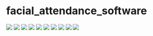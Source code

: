 # facial_attendance_software
<img src="https://res.cloudinary.com/codercloud/image/upload/v1677411234/facial%20attendance/Screenshot_246_ttp9rp.png"/>
<img src="https://res.cloudinary.com/codercloud/image/upload/v1677411234/facial%20attendance/Screenshot_248_mvitqn.png"/>
<img src="https://res.cloudinary.com/codercloud/image/upload/v1677411234/facial%20attendance/Screenshot_249_i0pduo.png"/>
<img src="https://res.cloudinary.com/codercloud/image/upload/v1677411235/facial%20attendance/Screenshot_250_x27ob0.png"/>
<img src="https://res.cloudinary.com/codercloud/image/upload/v1677411235/facial%20attendance/Screenshot_252_mrqk6z.png"/>
<img src="https://res.cloudinary.com/codercloud/image/upload/v1677411235/facial%20attendance/Screenshot_256_pthsv8.png"/>
<img src="https://res.cloudinary.com/codercloud/image/upload/v1677411234/facial%20attendance/Screenshot_253_txtdqb.png"/>
<img src="https://res.cloudinary.com/codercloud/image/upload/v1677411235/facial%20attendance/Screenshot_251_hjw382.png"/>
<img src="https://res.cloudinary.com/codercloud/image/upload/v1677411234/facial%20attendance/Screenshot_254_warui9.png"/>
<img src="https://res.cloudinary.com/codercloud/image/upload/v1677411233/facial%20attendance/Screenshot_255_t8dm07.png"/>
